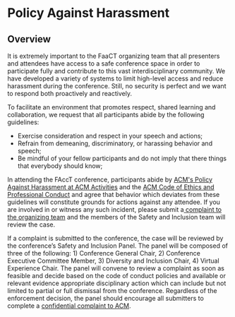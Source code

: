 # Policy Against Harassment

## Overview

It is extremely important to the FaaCT organizing team that all presenters and attendees have access to a safe conference space in order to participate fully and contribute to this vast interdisciplinary community. We have developed a variety of systems to limit high-level access and reduce harassment during the conference. Still, no security is perfect and we want to respond both proactively and reactively.

To facilitate an environment that promotes respect, shared learning and collaboration, we request that all participants abide by the following guidelines:

* Exercise‭ ‬consideration‭ ‬and‭ ‬respect‭ ‬in‭ ‬your‭ ‬speech‭ ‬and‭ ‬actions;‬‬‬‬‬‬‬‬‬‬‬‬‬‬‬‬‬‬‬‬‬‬‬‬‬‬‬‬‬‬‬‬‬‬‬‬‬‬‬‬‬‬‬‬‬‬‬‬‬‬‬‬‬‬‬‬‬‬‬‬‬‬‬‬‬‬‬‬‬‬‬‬‬‬‬‬‬‬‬‬‬‬‬‬‬‬‬‬‬‬‬‬‬‬‬‬‬‬‬‬‬‬‬‬‬‬‬‬‬‬‬‬‬‬‬‬‬‬‬‬‬‬‬‬‬‬‬‬‬‬‬‬‬‬‬‬‬‬‬‬‬‬‬‬‬‬‬‬‬
* Refrain‭ ‬from‭ ‬demeaning,‭ ‬discriminatory,‭ ‬or‭ ‬harassing‭ ‬behavior‭ ‬and‭ ‬speech;‬‬‬‬‬‬‬‬‬‬‬‬‬‬‬‬
* Be mindful of your fellow participants and do not imply that there things that everybody should know;

In attending the FAccT conference, participants abide by [ACM's Policy Against Harassment at ACM Activities](https://www.acm.org/about-acm/policy-against-harassment) and the [ACM Code of Ethics and Professional Conduct](https://www.acm.org/about-acm/policy-against-harassment) and agree that behavior which deviates from these guidelines will constitute grounds for actions against any attendee. If you are involved in or witness any such incident, please submit a[ complaint to the organizing team](https://forms.gle/5oRUK4mytAx1riMJ6) and the members of the Safety and Inclusion team will review the case.

If a complaint is submitted to the conference, the case will be reviewed by the conference’s Safety and Inclusion Panel. The panel will be composed of three of the following: 1) Conference General Chair, 2) Conference Executive Committee Member, 3) Diversity and Inclusion Chair, 4) Virtual Experience Chair. The panel will convene to review a complaint as soon as feasible and decide based on the code of conduct policies and available or relevant evidence appropriate disciplinary action which can include but not limited to partial or full dismissal from the conference. Regardless of the enforcement decision, the panel should encourage all submitters to complete a [confidential complaint to ACM](https://docs.google.com/document/d/1_VrrqbwhjfGkSzd3hUgESaRoVDYUowiR-7bopeNnhoE/edit#heading=h.v1zdsdgto5qc). 
